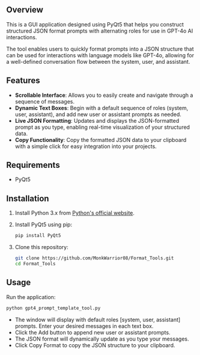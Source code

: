 ## Overview

This is a GUI application designed using PyQt5 that helps you construct structured JSON format prompts with alternating roles for use in GPT-4o AI interactions. 

The tool enables users to quickly format prompts into a JSON structure that can be used for interactions with language models like GPT-4o, allowing for a well-defined conversation flow between the system, user, and assistant.

## Features

- **Scrollable Interface**: Allows you to easily create and navigate through a sequence of messages.
- **Dynamic Text Boxes**: Begin with a default sequence of roles (system, user, assistant), and add new user or assistant prompts as needed.
- **Live JSON Formatting**: Updates and displays the JSON-formatted prompt as you type, enabling real-time visualization of your structured data.
- **Copy Functionality**: Copy the formatted JSON data to your clipboard with a simple click for easy integration into your projects.

## Requirements
- PyQt5

## Installation

1. Install Python 3.x from [Python's official website](https://www.python.org/).
2. Install PyQt5 using pip:

   ```bash
   pip install PyQt5
   ```
3. Clone this repository:

   ```bash
   git clone https://github.com/MonkWarrior08/Format_Tools.git
   cd Format_Tools
   ```
## Usage
Run the application:
```bash
python gpt4_prompt_template_tool.py
```
- The window will display with default roles [system, user, assistant] prompts. Enter your desired messages in each text box.
- Click the Add button to append new user or assistant prompts.
- The JSON format will dynamically update as you type your messages.
- Click Copy Format to copy the JSON structure to your clipboard.
